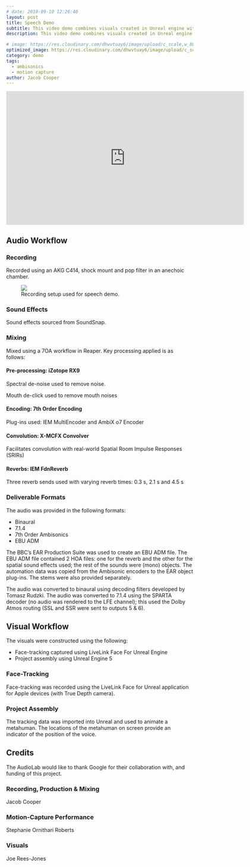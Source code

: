 ```yaml
---
# date: 2010-09-10 12:26:40
layout: post
title: Speech Demo
subtitle: This video demo combines visuals created in Unreal engine with a 7OA mix of a performance of an original script about the evolution of sound and spatial audio technology.
description: This video demo combines visuals created in Unreal engine with a 7OA mix of a performance of an original script about the evolution of sound and spatial audio technology.

# image: https://res.cloudinary.com/dhwvtuay6/image/upload/c_scale,w_800/v1706023027/SD_4kSnapshot_nfqe7k.png
optimized_image: https://res.cloudinary.com/dhwvtuay6/image/upload/c_scale,w_360/v1706023027/SD_4kSnapshot_nfqe7k.png
category: demo
tags:
  - ambisonics
  - motion capture
author: Jacob Cooper
---
```


<iframe
  id="ytplayer"
  type="text/html"
  width="640"
  height="360"
  src="https://www.youtube.com/embed/10jbOD-Xevc?autoplay=0"
  frameborder="0"
  allowfullscreen
></iframe>

## Audio Workflow

### Recording

Recorded using an AKG C414, shock mount and pop filter in an anechoic chamber.

<figure>  
  <img src="https://res.cloudinary.com/dhwvtuay6/image/upload/c_scale,w_700/v1705507835/IMG_5206_keht27.jpg">
  <figcaption>Recording setup used for speech demo.</figcaption>
</figure>

### Sound Effects

Sound effects sourced from SoundSnap.

### Mixing

Mixed using a 7OA workflow in Reaper. Key processing applied is as follows:

#### Pre-processing: iZotope RX9

Spectral de-noise used to remove noise.

Mouth de-click used to remove mouth noises

#### Encoding: 7th Order Encoding

Plug-ins used: IEM MultiEncoder and AmbiX o7 Encoder

#### Convolution: X-MCFX Convolver

Facilitates convolution with real-world Spatial Room Impulse Responses (SRIRs)

#### Reverbs: IEM FdnReverb

Three reverb sends used with varying reverb times: 0.3 s, 2.1 s and 4.5 s

### Deliverable Formats

The audio was provided in the following formats:

- Binaural
- 7.1.4
- 7th Order Ambisonics
- EBU ADM

The BBC’s EAR Production Suite was used to create an EBU ADM file. The EBU ADM file contained 2 HOA files: one for the reverb and the other for the spatial sound effects used; the rest of the sounds were (mono) objects. The automation data was copied from the Ambisonic encoders to the EAR object plug-ins. The stems were also provided separately.

The audio was converted to binaural using decoding filters developed by Tomasz Rudzki. The audio was converted to 7.1.4 using the SPARTA decoder (no audio was rendered to the LFE channel); this used the Dolby Atmos routing (SSL and SSR were sent to outputs 5 & 6).

## Visual Workflow

The visuals were constructed using the following:

- Face-tracking captured using LiveLink Face For Unreal Engine
- Project assembly using Unreal Engine 5

### Face-Tracking

Face-tracking was recorded using the LiveLink Face for Unreal application for Apple devices (with True Depth camera).

### Project Assembly

The tracking data was imported into Unreal and used to animate a metahuman. The locations of the metahuman on screen provide an indicator of the position of the voice.

## Credits

The AudioLab would like to thank Google for their collaboration with, and funding of this project.

### Recording, Production & Mixing

Jacob Cooper

### Motion-Capture Performance

Stephanie Ornithari Roberts

### Visuals

Joe Rees-Jones